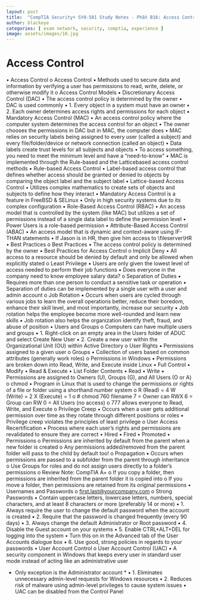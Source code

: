 ```yaml
---
layout: post
title:  "CompTIA Security+ SY0-501 Study Notes - Phần B16: Access Control"
author: blackeye
categories: [ exam network, security, comptia, experience ]
image: assets/images/10.jpg
---
```


# Access Control
• Access Control
o Access Control
▪ Methods used to secure data and information by verifying a user has
permissions to read, write, delete, or otherwise modify it
o Access Control Models
▪ Discretionary Access Control (DAC)
• The access control policy is determined by the owner
• DAC is used commonly
• 1. Every object in a system must have an owner
• 2. Each owner determines access rights and permissions for each
object
▪ Mandatory Access Control (MAC)
• An access control policy where the computer system determines
the access control for an object
• The owner chooses the permissions in DAC but in MAC, the
computer does
• MAC relies on security labels being assigned to every user (called
a subject) and every file/folder/device or network connection
(called an object)
• Data labels create trust levels for all subjects and objects
• To access something, you need to meet the minimum level and
have a “need-to-know”
• MAC is implemented through the Rule-based and the Latticebased access control methods
▪ Rule-based Access Control
• Label-based access control that defines whether access should be
granted or denied to objects by comparing the object label and
the subject label
▪ Lattice-based Access Control
• Utilizes complex mathematics to create sets of objects and
subjects to define how they interact
• Mandatory Access Control is a feature in FreeBSD & SELinux
• Only in high security systems due to its complex configuration
▪ Role-Based Access Control (RBAC)
• An access model that is controlled by the system (like MAC) but
utilizes a set of permissions instead of a single data label to define
the permission level
• Power Users is a role-based permission
▪ Attribute-Based Access Control (ABAC)
• An access model that is dynamic and context-aware using IF-THAN
statements
• If Jason is in HR, then give him access to \\fileserver\HR
• Best Practices
o Best Practices
▪ The access control policy is determined by the owner
▪ Best Practices for Access Control
o Implicit Deny
▪ All access to a resource should be denied by default and only be allowed
when explicitly stated
o Least Privilege
▪ Users are only given the lowest level of access needed to perform their
job functions
▪ Does everyone in the company need to know employee salary data?
o Separation of Duties
▪ Requires more than one person to conduct a sensitive task or operation
▪ Separation of duties can be implemented by a single user with a user and
admin account
o Job Rotation
▪ Occurs when users are cycled through various jobs to learn the overall
operations better, reduce their boredom, enhance their skill level, and
most importantly, increase our security
▪ Job rotation helps the employee become more well-rounded and learn
new skills
▪ Job rotation also helps the organization identify theft, fraud, and abuse of
position
• Users and Groups
o Computers can have multiple users and groups
▪ 1. Right-click on an empty area in the Users folder of ADUC and select
Create New User
▪ 2. Create a new user within the Organizational Unit (OU) within Active
Directory
o User Rights
▪ Permissions assigned to a given user
o Groups
▪ Collection of users based on common attributes (generally work roles)
o Permissions in Windows
▪ Permissions are broken down into Read, Write, and Execute inside Linux
• Full Control
• Modify
• Read & Execute
• List Folder Contents
• Read
• Write
▪ Permissions are assigned to Owners (U), Groups (G), and All Users (O or
A)
o chmod
▪ Program in Linux that is used to change the permissions or rights of a file
or folder using a shorthand number system
o R (Read) = 4
W (Write) = 2
X (Execute) = 1
o # chmod 760 filename
7 = Owner can RWX
6 = Group can RW
0 = All Users (no access)
o 777 allows everyone to Read, Write, and Execute
o Privilege Creep
▪ Occurs when a user gets additional permission over time as they rotate
through different positions or roles
▪ Privilege creep violates the principles of least privilege
o User Access Recertification
▪ Process where each user’s rights and permissions are revalidated to
ensure they are correct
• Hired
• Fired
• Promoted
• Permissions
o Permissions are inherited by default from the parent when a new folder is
created
o Any permissions added/removed from the parent folder will pass to the child
by default too!
o Propagation
▪ Occurs when permissions are passed to a subfolder from the parent
through inheritance
o Use Groups for roles and do not assign users directly to a folder’s permissions
o Review Note: CompTIA A+
o If you copy a folder, then permissions are inherited from the parent folder it is
copied into
o If you move a folder, then permissions are retained from its
original permissions
• Usernames and Passwords
o first.last@yourcompany.com
o Strong Passwords
▪ Contain uppercase letters, lowercase letters, numbers, special characters,
and at least 8 characters or more (preferably 14 or more)
▪ 1. Always require the user to change the default password when the
account is created
▪ 2. Require that the password is changed frequently (every 90 days)
▪ 3. Always change the default Administrator or Root password
▪ 4. Disable the Guest account on your systems
▪ 5. Enable CTRL+ALT+DEL for logging into the system
• Turn this on in the Advanced tab of the User Accounts dialogue
box
▪ 6. Use good, strong policies in regards to your passwords
• User Account Control
o User Account Control (UAC)
▪ A security component in Windows that keeps every user in standard user
mode instead of acting like an administrative user
* Only exception is the Administrator account *
▪ 1. Eliminates unnecessary admin-level requests for Windows resources
▪ 2. Reduces risk of malware using admin-level privileges to cause system
issues
▪ UAC can be disabled from the Control Panel